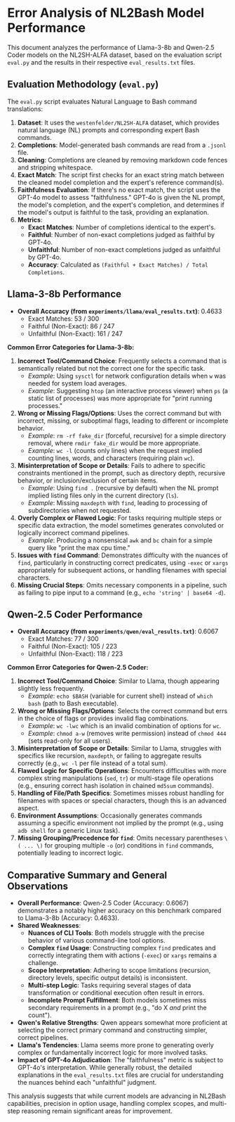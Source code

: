 # Error Analysis of NL2Bash Model Performance

This document analyzes the performance of Llama-3-8b and Qwen-2.5 Coder models on the NL2SH-ALFA dataset, based on the evaluation script `eval.py` and the results in their respective `eval_results.txt` files.

## Evaluation Methodology (`eval.py`)

The `eval.py` script evaluates Natural Language to Bash command translations:

1.  **Dataset**: It uses the `westenfelder/NL2SH-ALFA` dataset, which provides natural language (NL) prompts and corresponding expert Bash commands.
2.  **Completions**: Model-generated bash commands are read from a `.jsonl` file.
3.  **Cleaning**: Completions are cleaned by removing markdown code fences and stripping whitespace.
4.  **Exact Match**: The script first checks for an exact string match between the cleaned model completion and the expert's reference command(s).
5.  **Faithfulness Evaluation**: If there's no exact match, the script uses the GPT-4o model to assess "faithfulness." GPT-4o is given the NL prompt, the model's completion, and the expert's completion, and determines if the model's output is faithful to the task, providing an explanation.
6.  **Metrics**:
    *   **Exact Matches**: Number of completions identical to the expert's.
    *   **Faithful**: Number of non-exact completions judged as faithful by GPT-4o.
    *   **Unfaithful**: Number of non-exact completions judged as unfaithful by GPT-4o.
    *   **Accuracy**: Calculated as `(Faithful + Exact Matches) / Total Completions`.

## Llama-3-8b Performance

*   **Overall Accuracy (from `experiments/llama/eval_results.txt`)**: 0.4633
    *   Exact Matches: 53 / 300
    *   Faithful (Non-Exact): 86 / 247
    *   Unfaithful (Non-Exact): 161 / 247

**Common Error Categories for Llama-3-8b:**

1.  **Incorrect Tool/Command Choice**: Frequently selects a command that is semantically related but not the correct one for the specific task.
    *   *Example*: Using `sysctl` for network configuration details when `w` was needed for system load averages.
    *   *Example*: Suggesting `htop` (an interactive process viewer) when `ps` (a static list of processes) was more appropriate for "print running processes."
2.  **Wrong or Missing Flags/Options**: Uses the correct command but with incorrect, missing, or suboptimal flags, leading to different or incomplete behavior.
    *   *Example*: `rm -rf fake_dir` (forceful, recursive) for a simple directory removal, where `rmdir fake_dir` would be more appropriate.
    *   *Example*: `wc -l` (counts only lines) when the request implied counting lines, words, and characters (requiring plain `wc`).
3.  **Misinterpretation of Scope or Details**: Fails to adhere to specific constraints mentioned in the prompt, such as directory depth, recursive behavior, or inclusion/exclusion of certain items.
    *   *Example*: Using `find .` (recursive by default) when the NL prompt implied listing files only in the current directory (`ls`).
    *   *Example*: Missing `maxdepth` with `find`, leading to processing of subdirectories when not requested.
4.  **Overly Complex or Flawed Logic**: For tasks requiring multiple steps or specific data extraction, the model sometimes generates convoluted or logically incorrect command pipelines.
    *   *Example*: Producing a nonsensical `awk` and `bc` chain for a simple query like "print the max cpu time."
5.  **Issues with `find` Command**: Demonstrates difficulty with the nuances of `find`, particularly in constructing correct predicates, using `-exec` or `xargs` appropriately for subsequent actions, or handling filenames with special characters.
6.  **Missing Crucial Steps**: Omits necessary components in a pipeline, such as failing to pipe input to a command (e.g., `echo 'string' | base64 -d`).

## Qwen-2.5 Coder Performance

*   **Overall Accuracy (from `experiments/qwen/eval_results.txt`)**: 0.6067
    *   Exact Matches: 77 / 300
    *   Faithful (Non-Exact): 105 / 223
    *   Unfaithful (Non-Exact): 118 / 223

**Common Error Categories for Qwen-2.5 Coder:**

1.  **Incorrect Tool/Command Choice**: Similar to Llama, though appearing slightly less frequently.
    *   *Example*: `echo $BASH` (variable for current shell) instead of `which bash` (path to Bash executable).
2.  **Wrong or Missing Flags/Options**: Selects the correct command but errs in the choice of flags or provides invalid flag combinations.
    *   *Example*: `wc -lwc` which is an invalid combination of options for `wc`.
    *   *Example*: `chmod a-w` (removes write permission) instead of `chmod 444` (sets read-only for all users).
3.  **Misinterpretation of Scope or Details**: Similar to Llama, struggles with specifics like recursion, `maxdepth`, or failing to aggregate results correctly (e.g., `wc -l` per file instead of a total sum).
4.  **Flawed Logic for Specific Operations**: Encounters difficulties with more complex string manipulations (`sed`, `tr`) or multi-stage file operations (e.g., ensuring correct hash isolation in chained `md5sum` commands).
5.  **Handling of File/Path Specifics**: Sometimes misses robust handling for filenames with spaces or special characters, though this is an advanced aspect.
6.  **Environment Assumptions**: Occasionally generates commands assuming a specific environment not implied by the prompt (e.g., using `adb shell` for a generic Linux task).
7.  **Missing Grouping/Precedence for `find`**: Omits necessary parentheses `\( ... \)` for grouping multiple `-o` (or) conditions in `find` commands, potentially leading to incorrect logic.

## Comparative Summary and General Observations

*   **Overall Performance**: Qwen-2.5 Coder (Accuracy: 0.6067) demonstrates a notably higher accuracy on this benchmark compared to Llama-3-8b (Accuracy: 0.4633).
*   **Shared Weaknesses**:
    *   **Nuances of CLI Tools**: Both models struggle with the precise behavior of various command-line tool options.
    *   **Complex `find` Usage**: Constructing complex `find` predicates and correctly integrating them with actions (`-exec`) or `xargs` remains a challenge.
    *   **Scope Interpretation**: Adhering to scope limitations (recursion, directory levels, specific output details) is inconsistent.
    *   **Multi-step Logic**: Tasks requiring several stages of data transformation or conditional execution often result in errors.
    *   **Incomplete Prompt Fulfillment**: Both models sometimes miss secondary requirements in a prompt (e.g., "do X *and* print the count").
*   **Qwen's Relative Strengths**: Qwen appears somewhat more proficient at selecting the correct primary command and constructing simpler, correct pipelines.
*   **Llama's Tendencies**: Llama seems more prone to generating overly complex or fundamentally incorrect logic for more involved tasks.
*   **Impact of GPT-4o Adjudication**: The "faithfulness" metric is subject to GPT-4o's interpretation. While generally robust, the detailed explanations in the `eval_results.txt` files are crucial for understanding the nuances behind each "unfaithful" judgment.

This analysis suggests that while current models are advancing in NL2Bash capabilities, precision in option usage, handling complex scopes, and multi-step reasoning remain significant areas for improvement.
